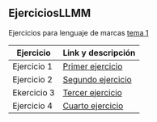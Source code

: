 ## EjerciciosLLMM

Ejercicios para lenguaje de marcas  [tema 1](https://github.com/Cayetano11/EjerciciosLLMM/tree/master/Tema1)  

Ejercicio|Link y descripción
---------|------------------
Ejercicio 1|[Primer ejercicio](https://github.com/Cayetano11/EjerciciosLLMM/blob/master/Tema1/primer%20ejercicio.html)
Ejercicio 2|[Segundo ejercicio](https://github.com/Cayetano11/EjerciciosLLMM/blob/master/Tema1/segundo%20ejercicio%20con%20svg.html)
Ekercicio 3|[Tercer ejercicio](https://github.com/Cayetano11/EjerciciosLLMM/blob/master/Tema1/segundo%20ejercicio%20con%20svg.html)
Ejercicio 4| [Cuarto ejercicio](https://github.com/Cayetano11/EjerciciosLLMM/blob/master/Tema1/Ejercicios4.md) 
